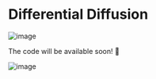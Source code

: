 # Differential Diffusion
![image](https://github.com/exx8/differential-diffusion/assets/8540180/648310d9-f26a-4905-a269-dd5af67555bc)

The code will be available soon! 🚧

![image](https://github.com/exx8/differential-diffusion/assets/8540180/8e194341-f623-4610-afee-b590e2b64c12)

